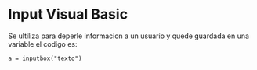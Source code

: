 # Input Visual Basic
Se ultiliza para deperle informacion a un usuario y quede guardada en una variable 
el codigo es:

~~~
a = inputbox("texto")
~~~